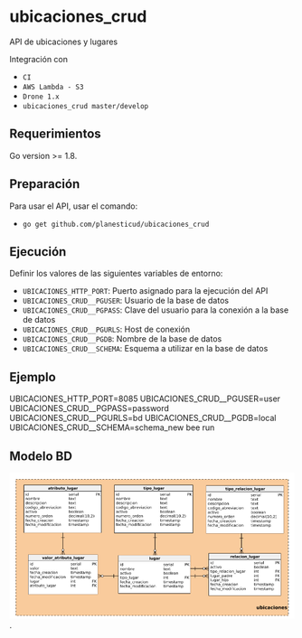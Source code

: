 # ubicaciones_crud
API de ubicaciones y lugares

Integración con

 - `CI`
 - `AWS Lambda - S3`
 - `Drone 1.x`
 - `ubicaciones_crud master/develop`

## Requerimientos
Go version >= 1.8.

## Preparación
Para usar el API, usar el comando:

 - `go get github.com/planesticud/ubicaciones_crud`

## Ejecución
Definir los valores de las siguientes variables de entorno:

 - `UBICACIONES_HTTP_PORT`: Puerto asignado para la ejecución del API
 - `UBICACIONES_CRUD__PGUSER`: Usuario de la base de datos
 - `UBICACIONES_CRUD__PGPASS`: Clave del usuario para la conexión a la base de datos  
 - `UBICACIONES_CRUD__PGURLS`: Host de conexión
 - `UBICACIONES_CRUD__PGDB`: Nombre de la base de datos
 - `UBICACIONES_CRUD__SCHEMA`: Esquema a utilizar en la base de datos

## Ejemplo
UBICACIONES_HTTP_PORT=8085 UBICACIONES_CRUD__PGUSER=user UBICACIONES_CRUD__PGPASS=password UBICACIONES_CRUD__PGURLS=bd UBICACIONES_CRUD__PGDB=local UBICACIONES_CRUD__SCHEMA=schema_new bee run

## Modelo BD
![image](https://github.com/planesticud/ubicaciones_crud/blob/develop/modelo_ubicaciones_crud.png).
